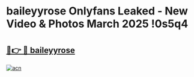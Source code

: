 # baileyyrose Onlyfans Leaked - New Video & Photos March 2025 !0s5q4

# <h2><a href="https://gcpv12.iuczelnia.edu.pl?title=baileyyrose&ref=0s5q4">🔗👉 🔴 baileyyrose</a></h2>

[![acn](https://github.com/user-attachments/assets/0f9c940e-d8b0-45ae-aac7-cd30a18b3e1c)](https://gcpv12.iuczelnia.edu.pl?title=baileyyrose&ref=0s5q4)

